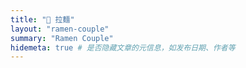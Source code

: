 ```yaml
---
title: "🍜 拉麵"
layout: "ramen-couple"
summary: "Ramen Couple"
hidemeta: true # 是否隐藏文章的元信息，如发布日期、作者等
---
```

